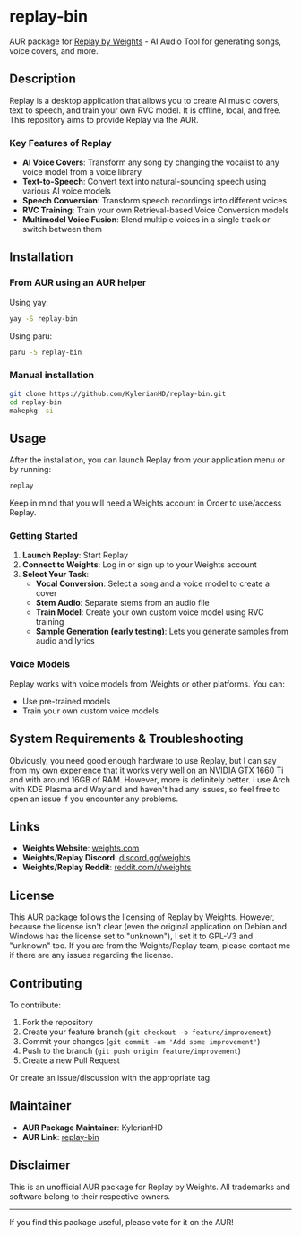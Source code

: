 # replay-bin

AUR package for [Replay by Weights](https://www.weights.com/replay) - AI Audio Tool for generating songs, voice covers, and more.

## Description

Replay is a desktop application that allows you to create AI music covers, text to speech, and train your own RVC model. It is offline, local, and free. This repository aims to provide Replay via the AUR.

### Key Features of Replay

- **AI Voice Covers**: Transform any song by changing the vocalist to any voice model from a voice library
- **Text-to-Speech**: Convert text into natural-sounding speech using various AI voice models
- **Speech Conversion**: Transform speech recordings into different voices
- **RVC Training**: Train your own Retrieval-based Voice Conversion models
- **Multimodel Voice Fusion**: Blend multiple voices in a single track or switch between them

## Installation

### From AUR using an AUR helper

Using yay:
```bash
yay -S replay-bin
```

Using paru:
```bash
paru -S replay-bin
```

### Manual installation

```bash
git clone https://github.com/KylerianHD/replay-bin.git
cd replay-bin
makepkg -si
```

## Usage

After the installation, you can launch Replay from your application menu or by running:

```bash
replay
```

Keep in mind that you will need a Weights account in Order to use/access Replay.

### Getting Started

1. **Launch Replay**: Start Replay
2. **Connect to Weights**: Log in or sign up to your Weights account 
3. **Select Your Task**:
   - **Vocal Conversion**: Select a song and a voice model to create a cover
   - **Stem Audio**: Separate stems from an audio file
   - **Train Model**: Create your own custom voice model using RVC training
   - **Sample Generation (early testing)**: Lets you generate samples from audio and lyrics

### Voice Models

Replay works with voice models from Weights or other platforms. You can:
- Use pre-trained models
- Train your own custom voice models

## System Requirements & Troubleshooting

Obviously, you need good enough hardware to use Replay, but I can say from my own experience that it works very well on an NVIDIA GTX 1660 Ti and with around 16GB of RAM. However, more is definitely better. I use Arch with KDE Plasma and Wayland and haven't had any issues, so feel free to open an issue if you encounter any problems.

## Links

- **Weights Website**: [weights.com](https://www.weights.com)
- **Weights/Replay Discord**: [discord.gg/weights](https://discord.gg/weights) 
- **Weights/Replay Reddit**: [reddit.com/r/weights](https://reddit.com/r/weights)

## License

This AUR package follows the licensing of Replay by Weights. However, because the license isn't clear (even the original application on Debian and Windows has the license set to "unknown"), I set it to GPL-V3 and "unknown" too. If you are from the Weights/Replay team, please contact me if there are any issues regarding the license.

## Contributing

To contribute:

1. Fork the repository
2. Create your feature branch (`git checkout -b feature/improvement`)
3. Commit your changes (`git commit -am 'Add some improvement'`)
4. Push to the branch (`git push origin feature/improvement`)
5. Create a new Pull Request

Or create an issue/discussion with the appropriate tag.

## Maintainer

- **AUR Package Maintainer**: KylerianHD
- **AUR Link**: [replay-bin](https://aur.archlinux.org/packages/replay-bin)

## Disclaimer

This is an unofficial AUR package for Replay by Weights. All trademarks and software belong to their respective owners.

---

If you find this package useful, please vote for it on the AUR!
